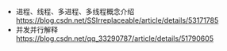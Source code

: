 * 进程、线程、多进程、多线程概念介绍
https://blog.csdn.net/SSIrreplaceable/article/details/53171785
* 并发并行解释
https://blog.csdn.net/qq_33290787/article/details/51790605
